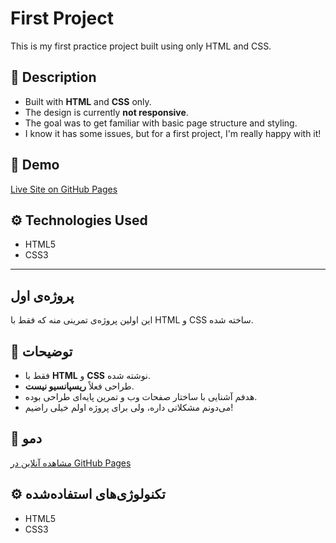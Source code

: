 # First Project

This is my first practice project built using only HTML and CSS.

## 📄 Description

- Built with **HTML** and **CSS** only.
- The design is currently **not responsive**.
- The goal was to get familiar with basic page structure and styling.
- I know it has some issues, but for a first project, I'm really happy with it!

## 🔗 Demo

[Live Site on GitHub Pages](https://hoseinmohammadi-dev.github.io/first-project/)


## ⚙️ Technologies Used

- HTML5  
- CSS3

---

## پروژه‌ی اول

این اولین پروژه‌ی تمرینی منه که فقط با HTML و CSS ساخته شده.

## 📄 توضیحات

- فقط با **HTML** و **CSS** نوشته شده.
- طراحی فعلاً **ریسپانسیو نیست**.
- هدفم آشنایی با ساختار صفحات وب و تمرین پایه‌ای طراحی بوده.
- می‌دونم مشکلاتی داره، ولی برای پروژه اولم خیلی راضیم!

## 🔗 دمو

[مشاهده آنلاین در GitHub Pages](https://hoseinmohammadi-dev.github.io/first-project/)


<!-- اینجا می‌تونی اسکرین‌شات‌هایی از سایتت اضافه کنی -->
<!-- مثال: ![نمایی از سایت](./screenshots/homepage.png) -->

## ⚙️ تکنولوژی‌های استفاده‌شده

- HTML5  
- CSS3

